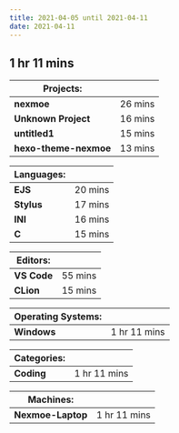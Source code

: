 ```yaml
---
title: 2021-04-05 until 2021-04-11
date: 2021-04-11
---
```




## 1 hr 11 mins

| Projects:             |          |
| --------------------- | -------- |
| **nexmoe**            | 26  mins |
| **Unknown Project**   | 16  mins |
| **untitled1**         | 15  mins |
| **hexo-theme-nexmoe** | 13  mins |

 

| Languages: |          |
| ---------- | -------- |
| **EJS**    | 20  mins |
| **Stylus** | 17  mins |
| **INI**    | 16  mins |
| **C**      | 15  mins |

 

| Editors:    |          |
| ----------- | -------- |
| **VS Code** | 55  mins |
| **CLion**   | 15  mins |

 

| Operating   Systems: |               |
| -------------------- | ------------- |
| **Windows**          | 1  hr 11 mins |

 

| Categories: |               |
| ----------- | ------------- |
| **Coding**  | 1  hr 11 mins |

 

| Machines:         |               |
| ----------------- | ------------- |
| **Nexmoe-Laptop** | 1  hr 11 mins |